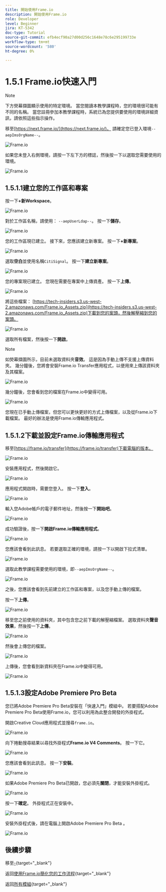 ```yaml
---
title: 開始使用Frame.io
description: 開始使用Frame.io
role: Developer
level: Beginner
jira: KT-5342
doc-type: Tutorial
source-git-commit: efb4ecf90a27d00d256c1648e78c6e295199733e
workflow-type: tm+mt
source-wordcount: '580'
ht-degree: 0%

---
```


# 1.5.1 Frame.io快速入門

>[!NOTE]
>
> 下方熒幕擷圖顯示使用的特定環境。 當您閱讀本教學課程時，您的環境很可能有不同的名稱。 當您註冊參加本教學課程時，系統已為您提供要使用的環境詳細資訊，請依照這些指示操作。

移至[https://next.frame.io/](https://next.frame.io/)。 請確定您已登入環境`--aepImsOrgName--`。

![Frame.io](./images/frameio1.png)

如果您未登入右側環境，請按一下左下方的標誌，然後按一下以選取您需要使用的環境。

![Frame.io](./images/frameio2.png)

## 1.5.1.1建立您的工作區和專案

按一下&#x200B;**+新Workspace**。

![Frame.io](./images/frameio3.png)

對於工作區名稱，請使用： `--aepUserLdap--`。 按一下&#x200B;**儲存**。

![Frame.io](./images/frameio4.png)

您的工作區現已建立。 接下來，您應該建立新專案。 按一下&#x200B;**+新專案**。

![Frame.io](./images/frameio5.png)

選取&#x200B;**空白**&#x200B;並使用名稱`CitiSignal`。 按一下&#x200B;**建立新專案**。

![Frame.io](./images/frameio6.png)

您的專案現已建立。 您現在需要在專案中上傳資產。 按一下&#x200B;**上傳**。

![Frame.io](./images/frameio7.png)

將這些檔案： [https://tech-insiders.s3.us-west-2.amazonaws.com/Frame.io_Assets.zip](https://tech-insiders.s3.us-west-2.amazonaws.com/Frame.io_Assets.zip)下載到您的案頭，然後解壓縮到您的案頭。

![Frame.io](./images/frameio8.png)

選取所有檔案，然後按一下&#x200B;**開啟**。

>[!NOTE]
>
>如熒幕擷圖所示，目前未選取資料夾&#x200B;**音效**。 這是因為手動上傳不支援上傳資料夾。 幾分鐘後，您將會安裝Frame.io Transfer應用程式，以便用來上傳該資料夾及其檔案。

![Frame.io](./images/frameio9.png)

幾分鐘後，您會看到您的檔案在Frame.io中變得可用。

![Frame.io](./images/frameio10.png)

您現在已手動上傳檔案，但您可以更快更好的方式上傳檔案，以及從Frame.io下載檔案。 最好的辦法是使用Frame.io傳輸應用程式。

## 1.5.1.2下載並設定Frame.io傳輸應用程式

移至[https://frame.io/transfer](https://frame.io/transfer)下載電腦的版本。

![Frame.io](./images/frameio11.png)

安裝應用程式，然後開啟它。

![Frame.io](./images/frameio12.png)

應用程式開啟時，需要您登入。 按一下&#x200B;**登入**。

![Frame.io](./images/frameio13.png)

輸入您Adobe帳戶的電子郵件地址，然後按一下&#x200B;**開始吧**。

![Frame.io](./images/frameio14.png)

成功驗證後，按一下&#x200B;**開啟Frame.io傳輸應用程式**。

![Frame.io](./images/frameio15.png)

您應該會看到此訊息。 若要選取正確的環境，請按一下以開啟下拉式清單。

![Frame.io](./images/frameio16.png)

選取此教學課程需要使用的環境，即`--aepImsOrgName--`。

![Frame.io](./images/frameio17.png)

之後，您應該會看到先前建立的工作區和專案，以及您手動上傳的檔案。

按一下&#x200B;**上傳**。

![Frame.io](./images/frameio18.png)

移至您之前使用的資料夾，其中包含您之前下載的解壓縮檔案。 選取資料夾&#x200B;**聲音效果**，然後按一下&#x200B;**上傳**。

![Frame.io](./images/frameio19.png)

然後會上傳您的檔案。

![Frame.io](./images/frameio20.png)

上傳後，您會看到新資料夾在Frame.io中變得可用。

![Frame.io](./images/frameio21.png)

## 1.5.1.3設定Adobe Premiere Pro Beta

您已將Adobe Premiere Pro Beta安裝在「快速入門」模組中。 若要搭配Adobe Premiere Pro Beta使用Frame.io，您可以利用為此整合開發的外掛程式。

開啟Creative Cloud應用程式並搜尋`frame.io`。

![Frame.io](./images/frameio23.png)

向下捲動搜尋結果以尋找外掛程式&#x200B;**Frame.io V4 Comments**。 按一下它。

![Frame.io](./images/frameio24.png)

您應該會看到此訊息。 按一下&#x200B;**安裝**。

![Frame.io](./images/frameio25.png)

如果Adobe Premiere Pro Beta已開啟，您必須先&#x200B;**關閉**，才能安裝外掛程式。

![Frame.io](./images/frameio26.png)

按一下&#x200B;**確定**。 外掛程式正在安裝中。

![Frame.io](./images/frameio27.png)

安裝外掛程式後，請在電腦上開啟Adobe Premiere Pro Beta 。

![Frame.io](./images/frameio22.png)

## 後續步驟

移至[-](./ex1.md){target="_blank"}

返回[使用Frame.io簡化您的工作流程](./frameio.md){target="_blank"}

返回[所有模組](./../../../overview.md){target="_blank"}
